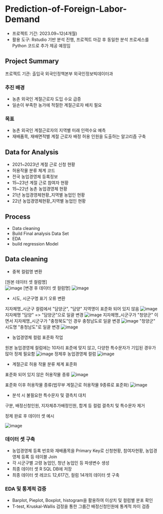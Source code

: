# Prediction-of-Foreign-Labor-Demand
- 프로젝트 기간: 2023.09~12(4개월)
- 활용 도구: Rstudio 기반 분석 진행, 프로젝트 마감 후 동일한 분석 프로세스를 Python 코드로 추가 제공 예정임
## Project Summary

프로젝트 기관: 출입국 외국인정책본부 외국인정보빅데이터과

### 추진 배경

- 농촌 외국인 계절근로자 도입 수요 급증
- 일손이 부족한 농가에 적절한 계절근로자 배치 필요

### 목표

- 농촌 외국인 계절근로자의 지역별 미래 인력수요 예측
- 재배품목, 재배면적별 계절 근로자 배정 허용 인원을 도출하는 알고리즘 구축
 
## Data for Analysis

- 2021~2023년 계절 근로 신청 현황
- 허용작물 분류 체계 코드
- 전국 농업경영체 등록정보
- 15~23년 계절 근로 참여자 현황
- 15~22년 농촌 농업경영체 현황
- 21년 농업경영체현황_지역별 농업인 현황
- 22년 농업경영체현황_지역별 농업인 현황

## Process

- Data cleaning
- Build Final analysis Data Set
- EDA
- build regression Model

## Data cleaning

- 중복 컬럼명 변환

[원본 데이터 셋 컬럼명]  
![image](https://github.com/eumtaewon/Prediction-of-Foreign-Labor-Demand/assets/104436260/ddb51e01-bc60-4853-948e-7a6bdd137c80)
[변경 후 데이터 셋 컬럼명]
![image](https://github.com/eumtaewon/Prediction-of-Foreign-Labor-Demand/assets/104436260/f7ef78e6-3957-461d-8799-05f3a679e3a4)


  
- 시도, 시군구명 표기 오류 변환

지자체명_시군구 컬럼에서 "담양군", "담양" 지역명이 표준화 되어 있지 않음
![image](https://github.com/eumtaewon/Prediction-of-Foreign-Labor-Demand/assets/104436260/56bc17c1-c2ac-4f0c-b3b4-9d94225bafbe)
지자체명 "담양" => "담양군"으로 일괄 변경
![image](https://github.com/eumtaewon/Prediction-of-Foreign-Labor-Demand/assets/104436260/bad44fe0-d7b6-4f92-926c-f7087694772c)
지자체명_시군구가 "청양군" 이면서 지자체명_시군구가 "충청북도"인 경우 충청남도로 일괄 변경
![image](https://github.com/eumtaewon/Prediction-of-Foreign-Labor-Demand/assets/104436260/c56afec4-3b4d-4756-a14b-ab4a523015f4)
"청양군" 시도명 "충청남도"로 일괄 변경
![image](https://github.com/eumtaewon/Prediction-of-Foreign-Labor-Demand/assets/104436260/0478d983-efd4-44de-b6d3-f09883543a85)

- 농업경영체 컬럼 표준화 작업

원본 농업경영체 컬럼에는 10자리 표준에 맞지 않고, 다양한 특수문자가 기입된 경우가 많아 정제 필요함
![image](https://github.com/eumtaewon/Prediction-of-Foreign-Labor-Demand/assets/104436260/0dcbabaa-ee32-4278-94f1-6fa637b5ba87)
정제후 농업경영체 컬럼
![image](https://github.com/eumtaewon/Prediction-of-Foreign-Labor-Demand/assets/104436260/801ce47c-0584-4da5-a27f-fde0be979e52)

- 계절근로 허용 작물 분류 체계 표준화

표준화 되어 있지 않은 허용작물 종류
![image](https://github.com/eumtaewon/Prediction-of-Foreign-Labor-Demand/assets/104436260/f294cc52-77e1-4bc6-95d5-5811156c732c)

표준화 이후 허용작물 종류(법무부 계절근로 허용작물 9종류로 표준화)
![image](https://github.com/eumtaewon/Prediction-of-Foreign-Labor-Demand/assets/104436260/5f9c593d-43da-4e77-9dd7-54aa3c6c1f5a)

- 분석 시 불필요한 특수문자 및 결측치 대치

구분, 배정신청인원, 지자체추가배정인원, 합계 등 컬럼 결측치 및 특수문자 제거

정제 완료 후 데이터 셋 예시

![image](https://github.com/eumtaewon/Prediction-of-Foreign-Labor-Demand/assets/104436260/41579d44-2c36-462b-885c-694bc49051cc)

### 데이터 셋 구축

- 농업경영체 등록 번호와 재배품목을 Primary Key로 신청현황, 참여자현황, 농업경영체 등록 등 테이블 Join 
- 각 시군구별 고령 농업인, 청년 농업인 등 파생변수 생성
- 최종 데이터 셋 R SQL DB에 저장
- 최종 데이터 셋 레코드 12,617건, 컬럼 14개의 데이터 셋 구축

### EDA 및 통계적 검증

- Barplot, Pieplot, Boxplot, histogram을 활용하여 이상치 및 컬럼별 분포 확인
- T-test, Kruskal-Wallis 검정을 통한 그룹간 배정신청인원에 통계적 차이 검증

